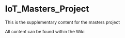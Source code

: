 # IoT_Masters_Project
This is the supplementary content for the masters project 


All content can be found within the Wiki
